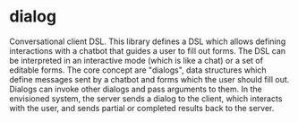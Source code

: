 # dialog
Conversational client DSL. This library defines a DSL which allows defining interactions with a chatbot that guides a user to fill out forms. The DSL can be interpreted in an interactive mode (which is like a chat) or a set of editable forms. The core concept are "dialogs", data structures which define messages sent by a chatbot and forms which the user should fill out. Dialogs can invoke other dialogs and pass arguments to them. In the envisioned system, the server sends a dialog to the client, which interacts with the user, and sends partial or completed results back to the server.


